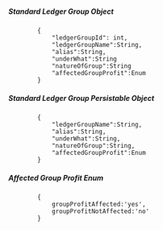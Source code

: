 ##### Standard Ledger Group Object

            {
                "ledgerGroupId": int,
                "ledgerGroupName":String,
				"alias":String,
                "underWhat":String
				"natureOfGroup":String
				"affectedGroupProfit":Enum
            }
            
##### Standard Ledger Group Persistable Object
			{
            	"ledgerGroupName":String,
				"alias":String,
                "underWhat":String,
				"natureOfGroup":String,
				"affectedGroupProfit":Enum
            }

##### Affected Group Profit Enum
			{
				groupProfitAffected:'yes',
				groupProfitNotAffected:'no'	
			}

